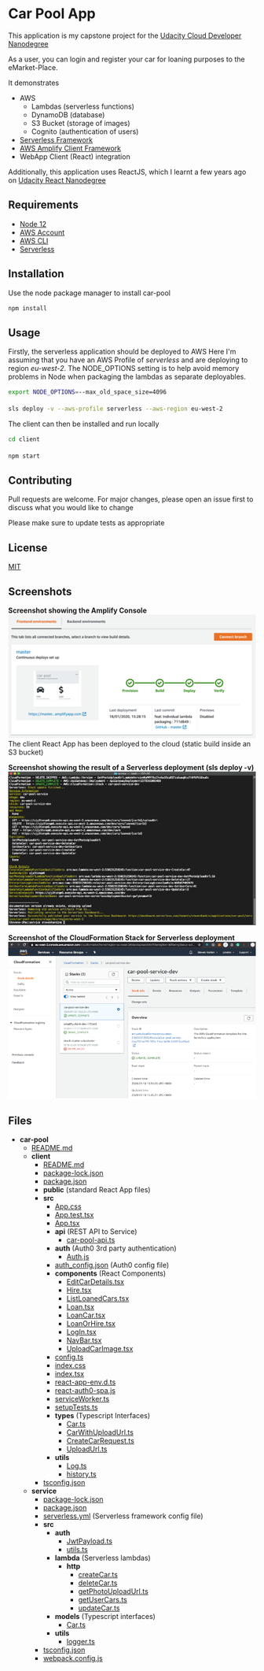 # Car Pool App

This application is my capstone project for the [Udacity Cloud Developer Nanodegree](https://www.udacity.com/course/cloud-developer-nanodegree--nd9990)

As a user, you can login and register your car for loaning purposes to the eMarket-Place.

It demonstrates
* AWS 
  * Lambdas (serverless functions)
  * DynamoDB (database)
  * S3 Bucket (storage of images)
  * Cognito (authentication of users)
* [Serverless Framework](https://serverless.com/)
* [AWS Amplify Client Framework](https://aws-amplify.github.io/docs/js/react)
* WebApp Client (React) integration

Additionally, this application uses ReactJS, which I learnt a few years ago on [Udacity React Nanodegree](https://www.udacity.com/course/react-nanodegree--nd019) 

## Requirements

* [Node 12](https://nodejs.org/en/)
* [AWS Account](https://portal.aws.amazon.com/gp/aws/developer/registration/index.html)
* [AWS CLI](https://aws.amazon.com/cli/)
* [Serverless](https://serverless.com/framework/docs/getting-started/)

## Installation

Use the node package manager to install car-pool

```bash
npm install
```

## Usage
Firstly, the serverless application should be deployed to AWS
Here I'm assuming that you have an AWS Profile of _serverless_ and are deploying to region _eu-west-2_. The NODE_OPTIONS setting is to help avoid memory problems in Node when packaging the lambdas as separate deployables.
```bash
export NODE_OPTIONS=--max_old_space_size=4096

sls deploy -v --aws-profile serverless --aws-region eu-west-2
```

The client can then be installed and run locally 
```bash
cd client

npm start
```

## Contributing
Pull requests are welcome. For major changes, please open an issue first to discuss what you would like to change

Please make sure to update tests as appropriate

## License
[MIT](https://choosealicense.com/licenses/mit/)

## Screenshots
**Screenshot showing the Amplify Console**
![Image of Client Amplify Deployment](https://github.com/stevenhankin/car-pool/blob/master/screenshots/client-amplify-CD.png)
The client React App has been deployed to the cloud (static build inside an S3 bucket)

**Screenshot showing the result of a Serverless deployment (sls deploy -v)**
![Image of Serverless Deployment](https://github.com/stevenhankin/car-pool/blob/master/screenshots/serverless-deployment.png)

**Screenshot of the CloudFormation Stack for Serverless deployment**
![Image of CloudFormation Summary](https://github.com/stevenhankin/car-pool/blob/master/screenshots/CloudFormationStack-serverless.png)


## Files
- __car\-pool__
   - [README.md](README.md)
   - __client__
     - [README.md](client/README.md)
     - [package\-lock.json](client/package-lock.json)
     - [package.json](client/package.json)
     - __public__ (standard React App files)
     - __src__
       - [App.css](client/src/App.css)
       - [App.test.tsx](client/src/App.test.tsx)
       - [App.tsx](client/src/App.tsx)
       - __api__ (REST API to Service)
         - [car\-pool\-api.ts](client/src/api/car-pool-api.ts)
       - __auth__ (Auth0 3rd party authentication)
         - [Auth.js](client/src/auth/Auth.js)
       - [auth\_config.json](client/src/auth_config.json) (Auth0 config file)
       - __components__ (React Components)
         - [EditCarDetails.tsx](client/src/components/EditCarDetails.tsx)
         - [Hire.tsx](client/src/components/Hire.tsx)
         - [ListLoanedCars.tsx](client/src/components/ListLoanedCars.tsx)
         - [Loan.tsx](client/src/components/Loan.tsx)
         - [LoanCar.tsx](client/src/components/LoanCar.tsx)
         - [LoanOrHire.tsx](client/src/components/LoanOrHire.tsx)
         - [LogIn.tsx](client/src/components/LogIn.tsx)
         - [NavBar.tsx](client/src/components/NavBar.tsx)
         - [UploadCarImage.tsx](client/src/components/UploadCarImage.tsx)
       - [config.ts](client/src/config.ts)
       - [index.css](client/src/index.css)
       - [index.tsx](client/src/index.tsx)
       - [react\-app\-env.d.ts](client/src/react-app-env.d.ts)
       - [react\-auth0\-spa.js](client/src/react-auth0-spa.js)
       - [serviceWorker.ts](client/src/serviceWorker.ts)
       - [setupTests.ts](client/src/setupTests.ts)
       - __types__ (Typescript Interfaces)
         - [Car.ts](client/src/types/Car.ts)
         - [CarWithUploadUrl.ts](client/src/types/CarWithUploadUrl.ts)
         - [CreateCarRequest.ts](client/src/types/CreateCarRequest.ts)
         - [UploadUrl.ts](client/src/types/UploadUrl.ts)
       - __utils__
         - [Log.ts](client/src/utils/Log.ts)
         - [history.ts](client/src/utils/history.ts)
     - [tsconfig.json](client/tsconfig.json)
   - __service__
     - [package\-lock.json](service/package-lock.json)
     - [package.json](service/package.json)
     - [serverless.yml](service/serverless.yml) (Serverless framework config file)
     - __src__
       - __auth__
         - [JwtPayload.ts](service/src/auth/JwtPayload.ts)
         - [utils.ts](service/src/auth/utils.ts)
       - __lambda__ (Serverless lambdas)
         - __http__
           - [createCar.ts](service/src/lambda/http/createCar.ts)
           - [deleteCar.ts](service/src/lambda/http/deleteCar.ts)
           - [getPhotoUploadUrl.ts](service/src/lambda/http/getPhotoUploadUrl.ts)
           - [getUserCars.ts](service/src/lambda/http/getUserCars.ts)
           - [updateCar.ts](service/src/lambda/http/updateCar.ts)
       - __models__ (Typescript interfaces)
         - [Car.ts](service/src/models/Car.ts)
       - __utils__
         - [logger.ts](service/src/utils/logger.ts)
     - [tsconfig.json](service/tsconfig.json)
     - [webpack.config.js](service/webpack.config.js)
